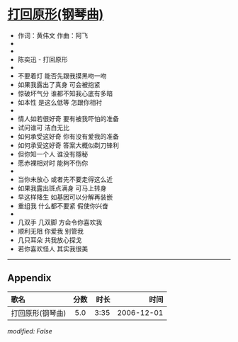 # [打回原形(钢琴曲)](https://music.163.com/song?id=65716)

* 作词：黄伟文 作曲：阿飞
*
*
* 陈奕迅 - 打回原形
* 
* 不要着灯 能否先跟我摸黑吻一吻
* 如果我露出了真身 可会被抱紧
* 惊破坏气分 谁都不知我心底有多暗
* 如本性 是这么低等 怎跟你相衬
* 
* 情人如若很好奇 要有被我吓怕的准备
* 试问谁可 洁白无比
* 如何承受这好奇 你有没有爱我的准备
* 如何承受这好奇 答案大概似剃刀锋利
* 但你知一个人 谁没有隱秘
* 愿赤裸相对时 能夠不伤你
* 
* 当你未放心 或者先不要走得这么近
* 如果我露出斑点满身 可马上转身
* 早这样降生 如基因可以分解再装嵌
* 重组我 什么都不要紧 假使你兴奋
* 
* 几双手 几双脚 方会令你喜欢我
* 顺利无阻 你爱我 别管我
* 几只耳朵 共我放心探戈
* 若你喜欢怪人 其实我很美


---

## Appendix

|歌名|分数|时长|时间|
|:---|:---:|---:|---:|
|打回原形(钢琴曲)|5.0|3:35|2006-12-01

*modified: False*